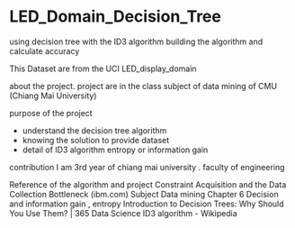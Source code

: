 # LED_Domain_Decision_Tree
using decision tree with the ID3 algorithm building the algorithm and calculate accuracy

This Dataset are from the UCI LED_display_domain 

about the project. 
  project are in the class subject of data mining of CMU (Chiang Mai University) 

purpose of the project
  - understand the decision tree algorithm
  - knowing the solution to provide dataset 
  - detail of ID3 algorithm entropy or information gain

contribution
  I am 3rd year of chiang mai university . faculty of engineering 

Reference of the algorithm and project
  Constraint Acquisition and the Data Collection Bottleneck (ibm.com) 
  Subject Data mining Chapter 6 Decision and information gain , entropy 
  Introduction to Decision Trees: Why Should You Use Them? | 365 Data Science
  ID3 algorithm - Wikipedia
